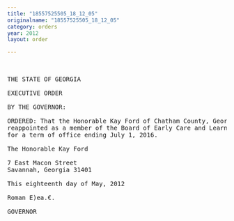 ```yaml
---
title: "18557525505_18_12_05"
originalname: "18557525505_18_12_05"
category: orders
year: 2012
layout: order

---
```

<pre>
 

THE STATE OF GEORGIA

EXECUTIVE ORDER

BY THE GOVERNOR:

ORDERED: That the Honorable Kay Ford of Chatham County, Georgia, is
reappointed as a member of the Board of Early Care and Learning
for a term of office ending July 1, 2016.

The Honorable Kay Ford

7 East Macon Street
Savannah, Georgia 31401

This eighteenth day of May, 2012

Roman E)ea.€.

GOVERNOR

</pre>
